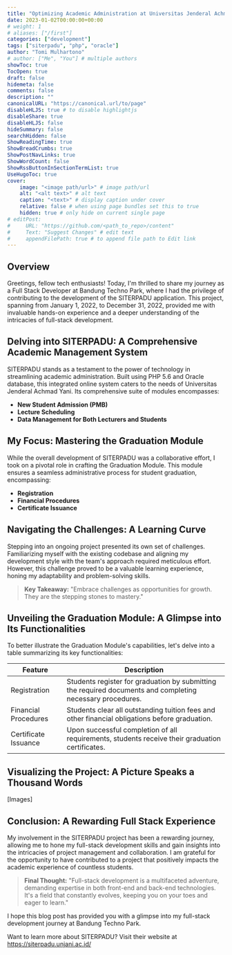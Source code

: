 ```yaml
---
title: "Optimizing Academic Administration at Universitas Jenderal Achmad Yani with SITERPADU"
date: 2023-01-02T00:00:00+00:00
# weight: 1
# aliases: ["/first"]
categories: ["development"]
tags: ["siterpadu", "php", "oracle"]
author: "Tomi Mulhartono"
# author: ["Me", "You"] # multiple authors
showToc: true
TocOpen: true
draft: false
hidemeta: false
comments: false
description: ""
canonicalURL: "https://canonical.url/to/page"
disableHLJS: true # to disable highlightjs
disableShare: true
disableHLJS: false
hideSummary: false
searchHidden: false
ShowReadingTime: true
ShowBreadCrumbs: true
ShowPostNavLinks: true
ShowWordCount: false
ShowRssButtonInSectionTermList: true
UseHugoToc: true
cover:
    image: "<image path/url>" # image path/url
    alt: "<alt text>" # alt text
    caption: "<text>" # display caption under cover
    relative: false # when using page bundles set this to true
    hidden: true # only hide on current single page
# editPost:
#     URL: "https://github.com/<path_to_repo>/content"
#     Text: "Suggest Changes" # edit text
#     appendFilePath: true # to append file path to Edit link
---
```


## Overview

Greetings, fellow tech enthusiasts! Today, I'm thrilled to share my journey as a Full Stack Developer at Bandung Techno Park, where I had the privilege of contributing to the development of the SITERPADU application. This project, spanning from January 1, 2022, to December 31, 2022, provided me with invaluable hands-on experience and a deeper understanding of the intricacies of full-stack development.

## Delving into SITERPADU: A Comprehensive Academic Management System

SITERPADU stands as a testament to the power of technology in streamlining academic administration. Built using PHP 5.6 and Oracle database, this integrated online system caters to the needs of Universitas Jenderal Achmad Yani. Its comprehensive suite of modules encompasses:

- **New Student Admission (PMB)**
- **Lecture Scheduling**
- **Data Management for Both Lecturers and Students**

## My Focus: Mastering the Graduation Module

While the overall development of SITERPADU was a collaborative effort, I took on a pivotal role in crafting the Graduation Module. This module ensures a seamless administrative process for student graduation, encompassing:

- **Registration**
- **Financial Procedures**
- **Certificate Issuance**

## Navigating the Challenges: A Learning Curve

Stepping into an ongoing project presented its own set of challenges. Familiarizing myself with the existing codebase and aligning my development style with the team's approach required meticulous effort. However, this challenge proved to be a valuable learning experience, honing my adaptability and problem-solving skills.

>**Key Takeaway:** "Embrace challenges as opportunities for growth. They are the stepping stones to mastery."

## Unveiling the Graduation Module: A Glimpse into Its Functionalities

To better illustrate the Graduation Module's capabilities, let's delve into a table summarizing its key functionalities:

| Feature | Description |
| --- | --- |
| Registration | Students register for graduation by submitting the required documents and completing necessary procedures. |
| Financial Procedures | Students clear all outstanding tuition fees and other financial obligations before graduation. |
| Certificate Issuance | Upon successful completion of all requirements, students receive their graduation certificates. |

## Visualizing the Project: A Picture Speaks a Thousand Words

[Images]

## Conclusion: A Rewarding Full Stack Experience

My involvement in the SITERPADU project has been a rewarding journey, allowing me to hone my full-stack development skills and gain insights into the intricacies of project management and collaboration. I am grateful for the opportunity to have contributed to a project that positively impacts the academic experience of countless students.

>**Final Thought:** "Full-stack development is a multifaceted adventure, demanding expertise in both front-end and back-end technologies. It's a field that constantly evolves, keeping you on your toes and eager to learn."

I hope this blog post has provided you with a glimpse into my full-stack development journey at Bandung Techno Park.

Want to learn more about SITERPADU? Visit their website at https://siterpadu.unjani.ac.id/